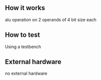 <!---

This file is used to generate your project datasheet. Please fill in the information below and delete any unused
sections.

You can also include images in this folder and reference them in the markdown. Each image must be less than
512 kb in size, and the combined size of all images must be less than 1 MB.
-->

## How it works

alu operation on 2 operands of 4 bit size each
## How to test

Using a testbench

## External hardware

no external hardware
